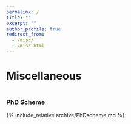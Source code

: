 ```yaml
---
permalink: /
title: ""
excerpt: ""
author_profile: true
redirect_from: 
  - /misc/
  - /misc.html
---
```

# Miscellaneous

<div style="overflow: hidden;">
  <h3>
    <div id="title" onclick="onTileClick()">PhD Scheme</div>
  </h3>
  <div id="content" style="height:150px;transition: height 0.2s;">{% include_relative archive/PhDscheme.md %}</div>
</div>
<script type="text/javascript">
	var content = document.getElementById("content");
	function onTileClick() { content.style.height = content.offsetHeight===150 ? 0+'px' : 150+'px';}
</script> 